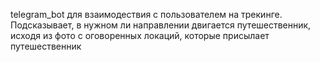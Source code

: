telegram_bot для взаимодествия с пользователем на трекинге. Подсказывает, в нужном ли направлении двигается путешественник, 
исходя из фото с оговоренных локаций, которые присылает путешественник
